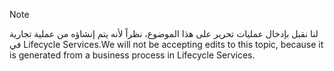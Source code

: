 > [!NOTE]
> <span data-ttu-id="54234-101">لنا نقبل بإدخال عمليات تحرير على هذا الموضوع، نظراً لأنه يتم إنشاؤه من عملية تجارية في Lifecycle Services.</span><span class="sxs-lookup"><span data-stu-id="54234-101">We will not be accepting edits to this topic, because it is generated from a business process in Lifecycle Services.</span></span>